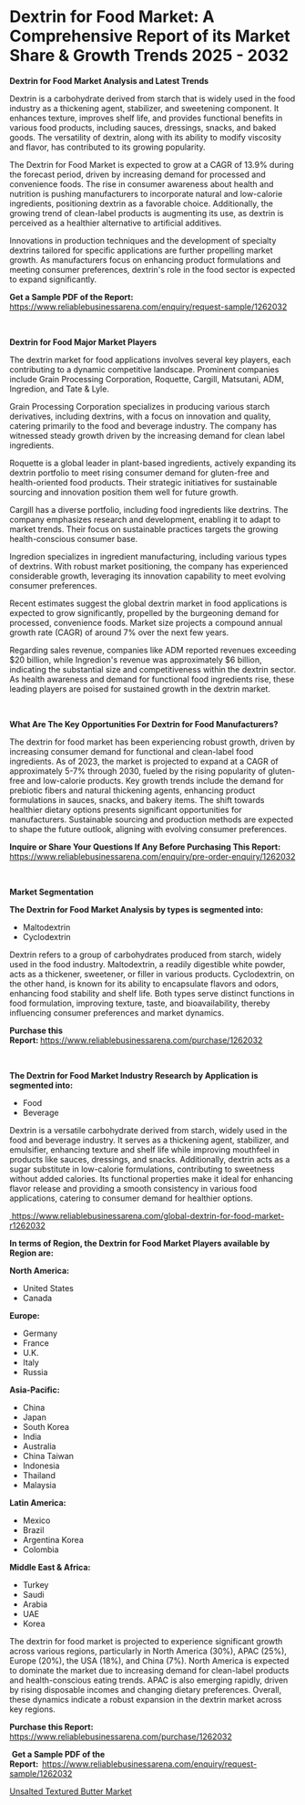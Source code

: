 <p><h1>Dextrin for Food Market: A Comprehensive Report of its Market Share & Growth Trends 2025 - 2032</h1></p><p><strong>Dextrin for Food Market Analysis and Latest Trends</strong></p>
<p><p>Dextrin is a carbohydrate derived from starch that is widely used in the food industry as a thickening agent, stabilizer, and sweetening component. It enhances texture, improves shelf life, and provides functional benefits in various food products, including sauces, dressings, snacks, and baked goods. The versatility of dextrin, along with its ability to modify viscosity and flavor, has contributed to its growing popularity.</p><p>The Dextrin for Food Market is expected to grow at a CAGR of 13.9% during the forecast period, driven by increasing demand for processed and convenience foods. The rise in consumer awareness about health and nutrition is pushing manufacturers to incorporate natural and low-calorie ingredients, positioning dextrin as a favorable choice. Additionally, the growing trend of clean-label products is augmenting its use, as dextrin is perceived as a healthier alternative to artificial additives.</p><p>Innovations in production techniques and the development of specialty dextrins tailored for specific applications are further propelling market growth. As manufacturers focus on enhancing product formulations and meeting consumer preferences, dextrin's role in the food sector is expected to expand significantly.</p></p>
<p><strong>Get a Sample PDF of the Report:&nbsp;</strong> <a href="https://www.reliablebusinessarena.com/enquiry/request-sample/1262032?utm_campaign=2805&utm_medium=2&utm_source=Github&utm_content=ia&utm_term=07042025&utm_id=dextrin-for-food">https://www.reliablebusinessarena.com/enquiry/request-sample/1262032</a></p>
<p>&nbsp;</p>
<p><strong>Dextrin for Food Major Market Players</strong></p>
<p><p>The dextrin market for food applications involves several key players, each contributing to a dynamic competitive landscape. Prominent companies include Grain Processing Corporation, Roquette, Cargill, Matsutani, ADM, Ingredion, and Tate & Lyle.</p><p>Grain Processing Corporation specializes in producing various starch derivatives, including dextrins, with a focus on innovation and quality, catering primarily to the food and beverage industry. The company has witnessed steady growth driven by the increasing demand for clean label ingredients.</p><p>Roquette is a global leader in plant-based ingredients, actively expanding its dextrin portfolio to meet rising consumer demand for gluten-free and health-oriented food products. Their strategic initiatives for sustainable sourcing and innovation position them well for future growth.</p><p>Cargill has a diverse portfolio, including food ingredients like dextrins. The company emphasizes research and development, enabling it to adapt to market trends. Their focus on sustainable practices targets the growing health-conscious consumer base.</p><p>Ingredion specializes in ingredient manufacturing, including various types of dextrins. With robust market positioning, the company has experienced considerable growth, leveraging its innovation capability to meet evolving consumer preferences.</p><p>Recent estimates suggest the global dextrin market in food applications is expected to grow significantly, propelled by the burgeoning demand for processed, convenience foods. Market size projects a compound annual growth rate (CAGR) of around 7% over the next few years.</p><p>Regarding sales revenue, companies like ADM reported revenues exceeding $20 billion, while Ingredion's revenue was approximately $6 billion, indicating the substantial size and competitiveness within the dextrin sector. As health awareness and demand for functional food ingredients rise, these leading players are poised for sustained growth in the dextrin market.</p></p>
<p>&nbsp;</p>
<p><strong>What Are The Key Opportunities For Dextrin for Food Manufacturers?</strong></p>
<p><p>The dextrin for food market has been experiencing robust growth, driven by increasing consumer demand for functional and clean-label food ingredients. As of 2023, the market is projected to expand at a CAGR of approximately 5-7% through 2030, fueled by the rising popularity of gluten-free and low-calorie products. Key growth trends include the demand for prebiotic fibers and natural thickening agents, enhancing product formulations in sauces, snacks, and bakery items. The shift towards healthier dietary options presents significant opportunities for manufacturers. Sustainable sourcing and production methods are expected to shape the future outlook, aligning with evolving consumer preferences.</p></p>
<p><strong>Inquire or Share Your Questions If Any Before Purchasing This Report:</strong> <a href="https://www.reliablebusinessarena.com/enquiry/pre-order-enquiry/1262032?utm_campaign=2805&utm_medium=2&utm_source=Github&utm_content=ia&utm_term=07042025&utm_id=dextrin-for-food">https://www.reliablebusinessarena.com/enquiry/pre-order-enquiry/1262032</a></p>
<p>&nbsp;</p>
<p><strong>Market Segmentation</strong></p>
<p><strong>The Dextrin for Food Market Analysis by types is segmented into:</strong></p>
<p><ul><li>Maltodextrin</li><li>Cyclodextrin</li></ul></p>
<p><p>Dextrin refers to a group of carbohydrates produced from starch, widely used in the food industry. Maltodextrin, a readily digestible white powder, acts as a thickener, sweetener, or filler in various products. Cyclodextrin, on the other hand, is known for its ability to encapsulate flavors and odors, enhancing food stability and shelf life. Both types serve distinct functions in food formulation, improving texture, taste, and bioavailability, thereby influencing consumer preferences and market dynamics.</p></p>
<p><strong>Purchase this Report:&nbsp;</strong><a href="https://www.reliablebusinessarena.com/purchase/1262032?utm_campaign=2805&utm_medium=2&utm_source=Github&utm_content=ia&utm_term=07042025&utm_id=dextrin-for-food">https://www.reliablebusinessarena.com/purchase/1262032</a></p>
<p>&nbsp;</p>
<p><strong>The Dextrin for Food Market Industry Research by Application is segmented into:</strong></p>
<p><ul><li>Food</li><li>Beverage</li></ul></p>
<p><p>Dextrin is a versatile carbohydrate derived from starch, widely used in the food and beverage industry. It serves as a thickening agent, stabilizer, and emulsifier, enhancing texture and shelf life while improving mouthfeel in products like sauces, dressings, and snacks. Additionally, dextrin acts as a sugar substitute in low-calorie formulations, contributing to sweetness without added calories. Its functional properties make it ideal for enhancing flavor release and providing a smooth consistency in various food applications, catering to consumer demand for healthier options.</p></p>
<p><a href="https://www.reliablebusinessarena.com/global-dextrin-for-food-market-r1262032?utm_campaign=2805&utm_medium=2&utm_source=Github&utm_content=ia&utm_term=07042025&utm_id=dextrin-for-food">&nbsp;https://www.reliablebusinessarena.com/global-dextrin-for-food-market-r1262032</a></p>
<p><strong>In terms of Region, the Dextrin for Food Market Players available by Region are:</strong></p>
<p>
    <p> <strong> North America: </strong>
        <ul>
            <li>United States</li>
            <li>Canada</li>
        </ul>
        </p> 
    <p> <strong> Europe: </strong>
        <ul>
            <li>Germany</li>
            <li>France</li>
            <li>U.K.</li>
            <li>Italy</li>
            <li>Russia</li>
        </ul>
        </p> 
    <p> <strong> Asia-Pacific: </strong>
        <ul>
            <li>China</li>
            <li>Japan</li>
            <li>South Korea</li>
            <li>India</li>
            <li>Australia</li>
            <li>China Taiwan</li>
            <li>Indonesia</li>
            <li>Thailand</li>
            <li>Malaysia</li>
        </ul>
        </p> 
    <p> <strong> Latin America: </strong>
        <ul>
            <li>Mexico</li>
            <li>Brazil</li>
            <li>Argentina Korea</li>
            <li>Colombia</li>
        </ul>
        </p> 
    <p> <strong> Middle East & Africa: </strong>
        <ul>
            <li>Turkey</li>
            <li>Saudi</li>
            <li>Arabia</li>
            <li>UAE</li>
            <li>Korea</li>
        </ul>
    </p>
    </p>
<p><p>The dextrin for food market is projected to experience significant growth across various regions, particularly in North America (30%), APAC (25%), Europe (20%), the USA (18%), and China (7%). North America is expected to dominate the market due to increasing demand for clean-label products and health-conscious eating trends. APAC is also emerging rapidly, driven by rising disposable incomes and changing dietary preferences. Overall, these dynamics indicate a robust expansion in the dextrin market across key regions.</p></p>
<p><strong>Purchase this Report: </strong><a href="https://www.reliablebusinessarena.com/purchase/1262032?utm_campaign=2805&utm_medium=2&utm_source=Github&utm_content=ia&utm_term=07042025&utm_id=dextrin-for-food">https://www.reliablebusinessarena.com/purchase/1262032</a></p>
<p>&nbsp;<strong>Get a Sample PDF of the Report:&nbsp;&nbsp;</strong><a href="https://www.reliablebusinessarena.com/enquiry/request-sample/1262032?utm_campaign=2805&utm_medium=2&utm_source=Github&utm_content=ia&utm_term=07042025&utm_id=dextrin-for-food">https://www.reliablebusinessarena.com/enquiry/request-sample/1262032</a></p>
<p><strong></strong></p>
<p><p><a href="https://github.com/meuskocov/Market-Research-Report-List-1/blob/main/unsalted-textured-butter-market.md?utm_campaign=2805&utm_medium=2&utm_source=Github&utm_content=ia&utm_term=07042025&utm_id=dextrin-for-food">Unsalted Textured Butter Market</a></p></p>